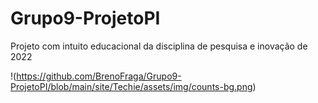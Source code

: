 # Grupo9-ProjetoPI
Projeto com intuito educacional da disciplina de pesquisa e inovação de 2022

!(https://github.com/BrenoFraga/Grupo9-ProjetoPI/blob/main/site/Techie/assets/img/counts-bg.png)
